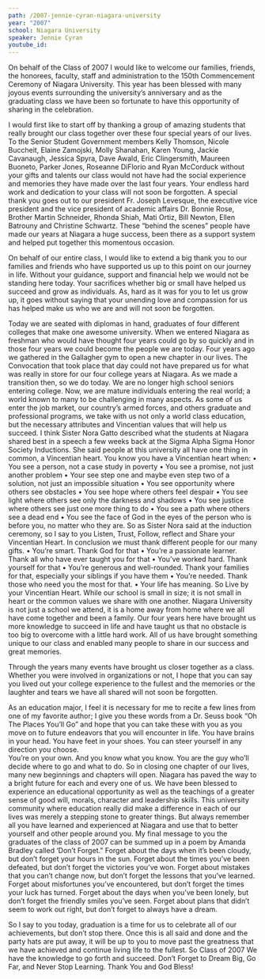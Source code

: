 ```yaml
---
path: /2007-jennie-cyran-niagara-university
year: "2007"
school: Niagara University
speaker: Jennie Cyran
youtube_id: 
---
```


On behalf of the Class of 2007 I would like to welcome our families, friends, the honorees, faculty, staff and administration to the 150th Commencement Ceremony of Niagara University.  This year has been blessed with many joyous events surrounding the university’s anniversary and as the graduating class we have been so fortunate to have this opportunity of sharing in the celebration.

I would first like to start off by thanking a group of amazing students that really brought our class together over these four special years of our lives. To the Senior Student Government members Kelly Thomson, Nicole Buccheit, Elaine Zamojski, Molly Shanahan, Karen Young, Jackie Cavanaugh, Jessica Spyra, Dave Awald, Eric Clingersmith, Maureen Buoneto, Parker Jones, Roseanne DiFlorio and Ryan McCorduck without your gifts and talents our class would not have had the social experience and memories they have made over the last four years.  Your endless hard work and dedication to your class will not soon be forgotten.  A special thank you goes out to our president Fr. Joseph Levesque, the executive vice president and the vice president of academic affairs Dr. Bonnie Rose, Brother Martin Schneider, Rhonda Shiah, Mati Ortiz, Bill Newton, Ellen Batrouny and Christine Schwartz.  These “behind the scenes” people have made our years at Niagara a huge success, been there as a support system and helped put together this momentous occasion.

On behalf of our entire class, I would like to extend a big thank you to our families and friends who have supported us up to this point on our journey in life.  Without your guidance, support and financial help we would not be standing here today.  Your sacrifices whether big or small have helped us succeed and grow as individuals.  As, hard as it was for you to let us grow up, it goes without saying that your unending love and compassion for us has helped make us who we are and will not soon be forgotten.

Today we are seated with diplomas in hand, graduates of four different colleges that make one awesome university.  When we entered Niagara as freshman who would have thought four years could go by so quickly and in those four years we could become the people we are today.  Four years ago we gathered in the Gallagher gym to open a new chapter in our lives.  The Convocation that took place that day could not have prepared us for what was really in store for our four college years at Niagara.  As we made a transition then, so we do today.  We are no longer high school seniors entering college.  Now, we are mature individuals entering the real world; a world known to many to be challenging in many aspects.  As some of us enter the job market, our country’s armed forces, and others graduate and professional programs, we take with us not only a world class education, but the necessary attributes and Vincentian values that will help us succeed.  I think Sister Nora Gatto described what the students at Niagara shared best in a speech a few weeks back at the Sigma Alpha Sigma Honor Society Inductions.  She said people at this university all have one thing in common, a Vincentian heart.  You know you have a Vincentian heart when:
•	You see a person, not a case study in poverty
•	You see a promise, not just another problem
•	Your see step one and maybe even step two of a solution, not just an impossible situation
•	You see opportunity where others see obstacles
•	You see hope where others feel despair
•	You see light where others see only the darkness and shadows
•	You see justice where others see just one more thing to do
•	You see a path where others see a dead end
•	You see the face of God in the eyes of the person who is before you, no matter who they are.
So as Sister Nora said at the induction ceremony, so I say to you Listen, Trust, Follow, reflect and Share your Vincentian Heart.  In conclusion we must thank different people for our many gifts.
•	You’re smart.  Thank God for that
•	You’re a passionate learner.  Thank all who have ever taught you for that
•	You’ve worked hard.  Thank yourself for that
•	You’re generous and well-rounded.  Thank your families for that, especially your siblings if you have them
•	You’re needed.  Thank those who need you the most for that.
•	Your life has meaning.  So Live by your Vincentian Heart.
  While our school is small in size; it is not small in heart or the common values we share with one another.  Niagara University is not just a school we attend, it is a home away from home where we all have come together and been a family.  Our four years here have brought us more knowledge to succeed in life and have taught us that no obstacle is too big to overcome with a little hard work.  All of us have brought something unique to our class and enabled many people to share in our success and great memories.

Through the years many events have brought us closer together as a class.  Whether you were involved in organizations or not, I hope that you can say you lived out your college experience to the fullest and the memories or the laughter and tears we have all shared will not soon be forgotten.

As an education major, I feel it is necessary for me to recite a few lines from one of my favorite author;  I give you these words from a Dr. Seuss book “Oh The Places You’ll Go” and hope that you can take these with you as you move on to future endeavors that you will encounter in life.
	You have brains in your head.
	You have feet in your shoes.
	You can steer yourself in any direction you choose.  
	You’re on your own. 
	And you know what you know.
	You are the guy who’ll decide where to go and what to do.
 So in closing one chapter of our lives, many new beginnings and chapters will open.  Niagara has paved the way to a bright future for each and every one of us.  We have been blessed to experience an educational opportunity as well as the teachings of a greater sense of good will, morals, character and leadership skills.  This university community where education really did make a difference in each of our lives was merely a stepping stone to greater things.  But always remember all you have learned and experienced at Niagara and use that to better yourself and other people around you.  My final message to you the graduates of the class of 2007 can be summed up in a poem by Amanda Bradley called ‘Don’t Forget.”
Forget about the days
when it’s been cloudy,
but don’t forget your
hours in the sun. 
Forget about the times
you’ve been defeated, 
but don’t forget 
the victories you’ve won.
Forget about mistakes 
that you can’t change now,
but don’t forget the lessons
that you’ve learned.
Forget about misfortunes
you’ve encountered, 
but don’t forget the times 
your luck has turned. 
Forget about the days 
when you’ve been lonely, 
but don’t forget the friendly 
smiles you’ve seen. 
Forget about plans 
that didn’t seem 
to work out right,
but don’t forget to always
have a dream.

So I say to you today, graduation is a time for us to celebrate all of our achievements, but don’t stop there.  Once this is all said and done and the party hats are put away, it will be up to you to move past the greatness that we have achieved and continue living life to the fullest.  So Class of 2007 We have the knowledge to go forth and succeed.   Don’t Forget to Dream Big, Go Far, and Never Stop Learning.  Thank You and God Bless!
